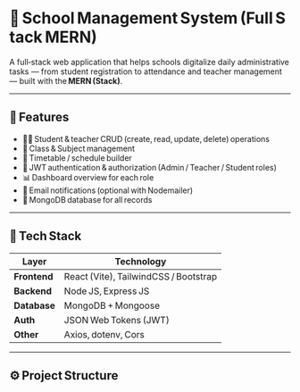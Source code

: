 # 🏫 School Management System (Full Stack MERN)

A full‑stack web application that helps schools digitalize daily administrative tasks — from student registration to attendance and teacher management — built with the **MERN (Stack)**.

---

## 🚀 Features
- 👩‍🎓 Student & teacher CRUD (create, read, update, delete) operations  
- 🧾 Class & Subject management  
- 📅 Timetable / schedule builder  
- 🔐 JWT authentication & authorization (Admin / Teacher / Student roles)  
- 📊 Dashboard overview for each role  
- 📨 Email notifications (optional with Nodemailer)  
- 💾 MongoDB database for all records

---

## 🧰 Tech Stack

| Layer | Technology |
|--------|------------|
| **Frontend** | React (Vite), TailwindCSS / Bootstrap |
| **Backend**  | Node JS, Express JS |
| **Database** | MongoDB + Mongoose |
| **Auth** | JSON Web Tokens (JWT) |
| **Other** | Axios, dotenv, Cors |

---

## ⚙️ Project Structure
